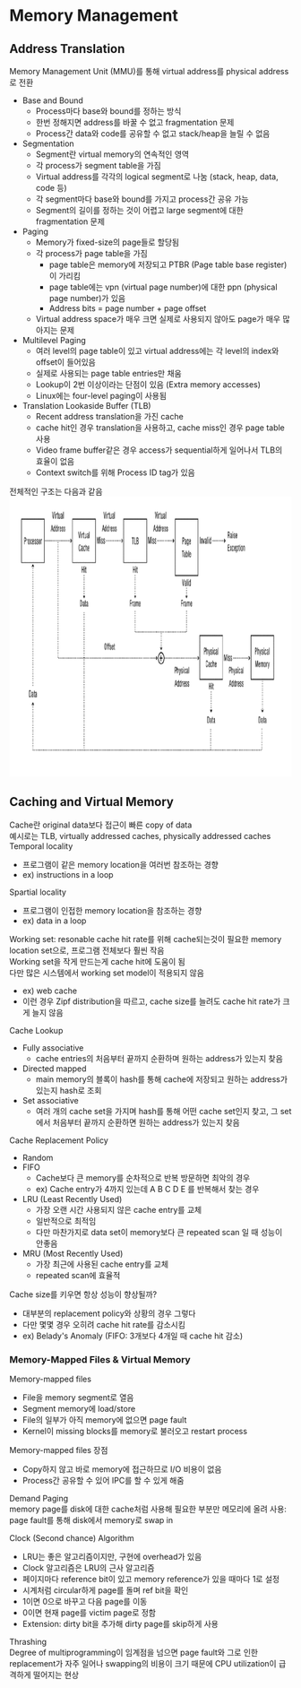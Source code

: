 # Memory Management
## Address Translation
Memory Management Unit (MMU)를 통해 virtual address를 physical address로 전환
- Base and Bound
    - Process마다 base와 bound를 정하는 방식
    - 한번 정해지면 address를 바꿀 수 없고 fragmentation 문제
    - Process간 data와 code를 공유할 수 없고 stack/heap을 늘릴 수 없음
- Segmentation
    - Segment란 virtual memory의 연속적인 영역
    - 각 process가 segment table을 가짐
    - Virtual address를 각각의 logical segment로 나눔 (stack, heap, data, code 등)
    - 각 segment마다 base와 bound를 가지고 process간 공유 가능
    - Segment의 길이를 정하는 것이 어렵고 large segment에 대한 fragmentation 문제
- Paging
    - Memory가 fixed-size의 page들로 할당됨
    - 각 process가 page table을 가짐
        - page table은 memory에 저장되고 PTBR (Page table base register)이 가리킴
        - page table에는 vpn (virtual page number)에 대한 ppn (physical page number)가 있음
        - Address bits = page number + page offset
    - Virtual address space가 매우 크면 실제로 사용되지 않아도 page가 매우 많아지는 문제
- Multilevel Paging
    - 여러 level의 page table이 있고 virtual address에는 각 level의 index와 offset이 들어있음
    - 실제로 사용되는 page table entries만 채움
    - Lookup이 2번 이상이라는 단점이 있음 (Extra memory accesses)
    - Linux에는 four-level paging이 사용됨
- Translation Lookaside Buffer (TLB)
    - Recent address translation을 가진 cache
    - cache hit인 경우 translation을 사용하고, cache miss인 경우 page table 사용
    - Video frame buffer같은 경우 access가 sequential하게 일어나서 TLB의 효율이 없음
    - Context switch를 위해 Process ID tag가 있음

전체적인 구조는 다음과 같음  
<img src = "https://github.com/eomhs/TIL/blob/main/figures/Memory%20management.PNG" width="700" height="500"/>

## Caching and Virtual Memory
Cache란 original data보다 접근이 빠른 copy of data  
예시로는 TLB, virtually addressed caches, physically addressed caches  
Temporal locality
- 프로그램이 같은 memory location을 여러번 참조하는 경향
- ex) instructions in a loop

Spartial locality
- 프로그램이 인접한 memory location을 참조하는 경향
- ex) data in a loop

Working set: resonable cache hit rate를 위해 cache되는것이 필요한 memory location set으로, 프로그램 전체보다 훨씬 작음  
Working set을 작게 만드는게 cache hit에 도움이 됨  
다만 많은 시스템에서 working set model이 적용되지 않음
- ex) web cache
- 이런 경우 Zipf distribution을 따르고, cache size를 늘려도 cache hit rate가 크게 늘지 않음


Cache Lookup
- Fully associative
    - cache entries의 처음부터 끝까지 순환하며 원하는 address가 있는지 찾음
- Directed mapped
    - main memory의 블록이 hash를 통해 cache에 저장되고 원하는 address가 있는지 hash로 조회
- Set associative
    - 여러 개의 cache set을 가지며 hash를 통해 어떤 cache set인지 찾고, 그 set에서 처음부터 끝까지 순환하면 원하는 address가 있는지 찾음

Cache Replacement Policy
- Random
- FIFO
    - Cache보다 큰 memory를 순차적으로 반복 방문하면 최악의 경우
    - ex) Cache entry가 4까지 있는데 A B C D E 를 반복해서 찾는 경우
- LRU (Least Recently Used)
    - 가장 오랜 시간 사용되지 않은 cache entry를 교체
    - 일반적으로 최적임
    - 다만 마찬가지로 data set이 memory보다 큰 repeated scan 일 때 성능이 안좋음
- MRU (Most Recently Used)
    - 가장 최근에 사용된 cache entry를 교체
    - repeated scan에 효율적

Cache size를 키우면 항상 성능이 향상될까?
- 대부분의 replacement policy와 상황의 경우 그렇다
- 다만 몇몇 경우 오히려 cache hit rate를 감소시킴
- ex) Belady's Anomaly (FIFO: 3개보다 4개일 때 cache hit 감소)

### Memory-Mapped Files & Virtual Memory
Memory-mapped files
- File을 memory segment로 열음
- Segment memory에 load/store
- File의 일부가 아직 memory에 없으면 page fault
- Kernel이 missing blocks를 memory로 불러오고 restart process

Memory-mapped files 장점
- Copy하지 않고 바로 memory에 접근하므로 I/O 비용이 없음
- Process간 공유할 수 있어 IPC를 할 수 있게 해줌

Demand Paging  
memory page를 disk에 대한 cache처럼 사용해 필요한 부분만 메모리에 올려 사용: page fault를 통해 disk에서 memory로 swap in  

Clock (Second chance) Algorithm  
- LRU는 좋은 알고리즘이지만, 구현에 overhead가 있음
- Clock 알고리즘은 LRU의 근사 알고리즘
- 페이지마다 reference bit이 있고 memory reference가 있을 때마다 1로 설정
- 시계처럼 circular하게 page를 돌며 ref bit을 확인
- 1이면 0으로 바꾸고 다음 page를 이동
- 0이면 현재 page를 victim page로 정함
- Extension: dirty bit을 추가해 dirty page를 skip하게 사용  

Thrashing  
Degree of multiprogramming이 임계점을 넘으면 page fault와 그로 인한 replacement가 자주 일어나 swapping의 비용이 크기 때문에 CPU utilization이 급격하게 떨어지는 현상

